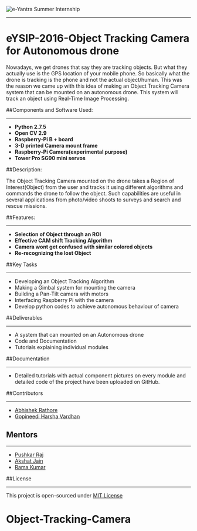 ![e-Yantra Summer Internship](http://www.e-yantra.org/img/EyantraLogoLarge.png)
***
# eYSIP-2016-Object Tracking Camera for Autonomous drone
Nowadays, we get drones that say they are tracking objects. But what they actually use is the GPS location of your mobile phone. So basically what the drone is tracking is the phone and not the actual object/human. This was the reason we came up with this idea of making an Object Tracking Camera system that can be mounted on an autonomous drone. This system will track an object using Real-Time Image Processing.

##Components and Software Used:
***
* **Python 2.7.5**
* **Open CV 2.9**
* **Raspberry-Pi B + board**
* **3-D printed Camera mount frame**
* **Raspberry-Pi Camera(experimental purpose)**
* **Tower Pro SG90 mini servos**



##Description:

The Object Tracking Camera mounted on the drone takes a Region of Interest(Object) from the user and tracks it using different algorithms and commands the drone to follow the object. Such capabilities are useful in several applications from photo/video shoots to surveys and search and rescue missions.

##Features:
***
- **Selection of Object through an ROI** 
- **Effective CAM shift Tracking Algorithm** 
- **Camera wont get confused with similar colored objects** 
- **Re-recognizing the lost Object** 

##Key Tasks
***
* Developing an Object Tracking Algorithm
* Making a Gimbal system for mounting the camera
* Building a Pan-Tilt camera with motors 
* Interfacing Raspberry Pi with the camera
* Develop python codes to achieve autonomous behaviour of camera


##Deliverables
***
* A system that can mounted on an Autonomous drone
* Code and Documentation
* Tutorials explaining individual modules


##Documentation
***
* Detailed tutorials with actual component pictures on every module and detailed code of the project have been uploaded on GitHub.


##Contributors
***
  * [Abhishek Rathore](https://github.com/AbhishekRathore311)
  * [Gopineedi Harsha Vardhan](https://github.com/HarshaVardhan896)
  
## Mentors
***
  * [Pushkar Raj](https://github.com/pushkarraj)
  * [Akshat Jain](https://github.com/akshatbjain)
  * [Rama Kumar](https://github.com/ramakumarks)

##License
***
This project is open-sourced under [MIT License](http://opensource.org/licenses/MIT)

# Object-Tracking-Camera

